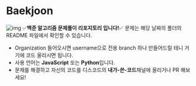 # Baekjoon
![img](https://cdn.imweb.me/thumbnail/20220817/5ad4d757dac2d.png)
:white_check_mark:**백준 알고리즘 문제풀이 리포지토리 입니다!**:white_check_mark:
문제는 해당 날짜의 폴더의 README 파일에서 확인할 수 있습니다.
- Organization 들어오시면 username으로 전용 branch 하나 만들어드릴 테니 거기에 코드 올리시면 됩니다.
- 사용 언어는 **JavaScript** 또는 **Python**입니다.
- 문제를 해결하고 자신의 코드를 디스코드의 **내가-쓴-코드**채널에 올리거나 PR 해보세요!
